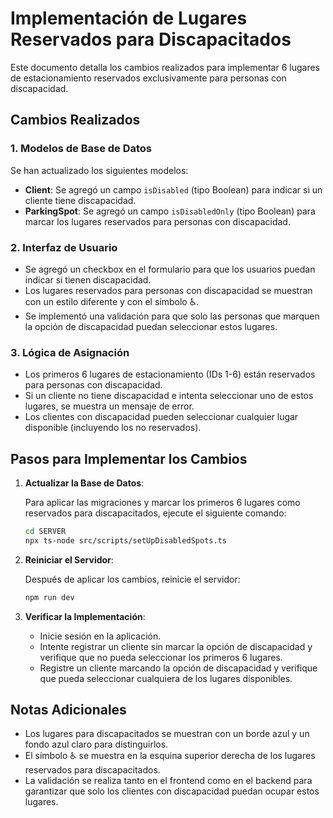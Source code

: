 # Implementación de Lugares Reservados para Discapacitados

Este documento detalla los cambios realizados para implementar 6 lugares de estacionamiento reservados exclusivamente para personas con discapacidad.

## Cambios Realizados

### 1. Modelos de Base de Datos

Se han actualizado los siguientes modelos:

- **Client**: Se agregó un campo `isDisabled` (tipo Boolean) para indicar si un cliente tiene discapacidad.
- **ParkingSpot**: Se agregó un campo `isDisabledOnly` (tipo Boolean) para marcar los lugares reservados para personas con discapacidad.

### 2. Interfaz de Usuario

- Se agregó un checkbox en el formulario para que los usuarios puedan indicar si tienen discapacidad.
- Los lugares reservados para personas con discapacidad se muestran con un estilo diferente y con el símbolo ♿.
- Se implementó una validación para que solo las personas que marquen la opción de discapacidad puedan seleccionar estos lugares.

### 3. Lógica de Asignación

- Los primeros 6 lugares de estacionamiento (IDs 1-6) están reservados para personas con discapacidad.
- Si un cliente no tiene discapacidad e intenta seleccionar uno de estos lugares, se muestra un mensaje de error.
- Los clientes con discapacidad pueden seleccionar cualquier lugar disponible (incluyendo los no reservados).

## Pasos para Implementar los Cambios

1. **Actualizar la Base de Datos**:

   Para aplicar las migraciones y marcar los primeros 6 lugares como reservados para discapacitados, ejecute el siguiente comando:

   ```bash
   cd SERVER
   npx ts-node src/scripts/setUpDisabledSpots.ts
   ```

2. **Reiniciar el Servidor**:

   Después de aplicar los cambios, reinicie el servidor:

   ```bash
   npm run dev
   ```

3. **Verificar la Implementación**:

   - Inicie sesión en la aplicación.
   - Intente registrar un cliente sin marcar la opción de discapacidad y verifique que no pueda seleccionar los primeros 6 lugares.
   - Registre un cliente marcando la opción de discapacidad y verifique que pueda seleccionar cualquiera de los lugares disponibles.

## Notas Adicionales

- Los lugares para discapacitados se muestran con un borde azul y un fondo azul claro para distinguirlos.
- El símbolo ♿ se muestra en la esquina superior derecha de los lugares reservados para discapacitados.
- La validación se realiza tanto en el frontend como en el backend para garantizar que solo los clientes con discapacidad puedan ocupar estos lugares.
